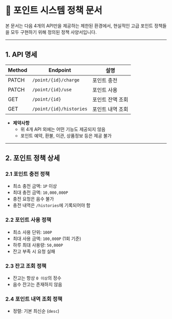 # 📘 포인트 시스템 정책 문서

본 문서는 다음 4개의 API만을 제공하는 제한된 환경에서, 현실적인 고급 포인트 정책들을 모두 구현하기 위해 정의된 정책 사양서입니다.

---

## 1. API 명세

| Method | Endpoint                | 설명             |
| ------ | ----------------------- | ---------------- |
| PATCH  | `/point/{id}/charge`    | 포인트 충전      |
| PATCH  | `/point/{id}/use`       | 포인트 사용      |
| GET    | `/point/{id}`           | 포인트 잔액 조회 |
| GET    | `/point/{id}/histories` | 포인트 내역 조회 |

- **제약사항**
  - 위 4개 API 외에는 어떤 기능도 제공되지 않음
  - 포인트 예약, 환불, 이관, 상품정보 등은 제공 불가

---

## 2. 포인트 정책 상세

### 2.1 포인트 충전 정책

- 최소 충전 금액: `1P` 이상
- 최대 충전 금액: `10,000,000P`
- 충전 요청은 음수 불가
- 충전 내역은 `/histories`에 기록되어야 함

### 2.2 포인트 사용 정책

- 최소 사용 단위: `100P`
- 최대 사용 금액: `100,000P` (1회 기준)
- 하루 최대 사용량: `50,000P`
- 잔고 부족 시 요청 실패

### 2.3 잔고 조회 정책

- 잔고는 항상 `0 이상`의 정수
- 음수 잔고는 존재하지 않음

### 2.4 포인트 내역 조회 정책

- 정렬: 기본 최신순 (`desc`)
